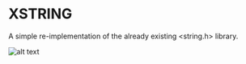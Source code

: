 # XSTRING

A simple re-implementation of the already existing <string.h> library.

![alt text](https://github.com/dark-r00t/STRING/blob/master/documentation/test_output.png?raw=true) 
